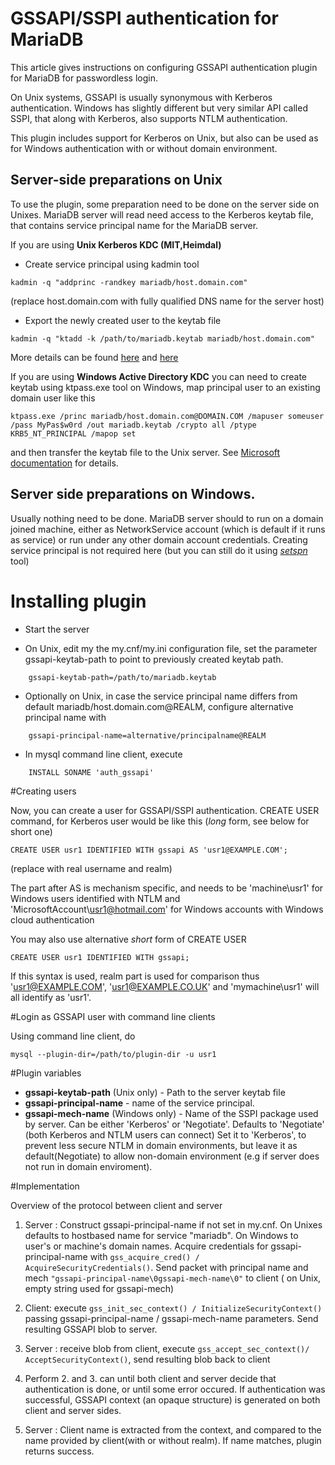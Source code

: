 # GSSAPI/SSPI authentication for MariaDB

This article gives instructions on configuring GSSAPI authentication plugin
for MariaDB for passwordless login.

On Unix systems, GSSAPI is usually synonymous with Kerberos authentication.
Windows has slightly different but very similar API called SSPI,  that along with Kerberos, also supports NTLM authentication.
 
This plugin includes support for Kerberos on Unix, but also can be used as for Windows authentication with or without domain
environment.

## Server-side preparations on Unix
To use the plugin, some preparation need to be done on the server side on Unixes.
MariaDB server will read need access to the Kerberos keytab file, that contains  service principal name for the MariaDB server. 


If you are using **Unix Kerberos KDC (MIT,Heimdal)**

-	Create service principal using kadmin tool

```	
kadmin -q "addprinc -randkey mariadb/host.domain.com"
```

(replace host.domain.com with fully qualified DNS name for the server host)
      
-	Export the newly created user to the keytab file

```	
kadmin -q "ktadd -k /path/to/mariadb.keytab mariadb/host.domain.com"
```	

More details can be found [here](http://www.microhowto.info/howto/create_a_service_principal_using_mit_kerberos.html) 
and [here](http://www.microhowto.info/howto/add_a_host_or_service_principal_to_a_keytab_using_mit_kerberos.html)

If you are using **Windows Active Directory KDC**
you can need to create keytab using ktpass.exe tool on Windows,  map principal user to an existing domain user like this

```	
ktpass.exe /princ mariadb/host.domain.com@DOMAIN.COM /mapuser someuser /pass MyPas$w0rd /out mariadb.keytab /crypto all /ptype KRB5_NT_PRINCIPAL /mapop set  
```

and then transfer the keytab file to the Unix server. See [Microsoft documentation](https://technet.microsoft.com/en-us/library/cc753771.aspx) for details.


## Server side preparations on Windows.
Usually nothing need to be done.  MariaDB server should to run on a domain joined machine, either as NetworkService account
(which is default if it runs as service) or run under any other domain account credentials. 
Creating service principal is not required here (but you can still do it using [_setspn_](https://technet.microsoft.com/en-us/library/cc731241.aspx) tool)


# Installing plugin
-	Start the server

-	On Unix, edit my the my.cnf/my.ini configuration file, set the parameter gssapi-keytab-path to point to previously 
created keytab path. 

```
	gssapi-keytab-path=/path/to/mariadb.keytab
```

-	Optionally on Unix, in case the service principal name differs from default mariadb/host.domain.com@REALM, 
configure alternative principal name with 

```
    gssapi-principal-name=alternative/principalname@REALM
```

-	In mysql command line client, execute
	
```
	INSTALL SONAME 'auth_gssapi'
```

#Creating users

Now, you can create a user for GSSAPI/SSPI authentication. CREATE USER command, for Kerberos user
would be like this (*long* form, see below for short one)

```
CREATE USER usr1 IDENTIFIED WITH gssapi AS 'usr1@EXAMPLE.COM';
```

(replace  with real username and realm)

The part after AS is mechanism specific, and needs to be
 'machine\\usr1' for Windows users identified with NTLM and  
 'MicrosoftAccount\\usr1@hotmail.com' for Windows accounts with Windows cloud authentication

You may also use alternative *short* form of CREATE USER

```
CREATE USER usr1 IDENTIFIED WITH gssapi;
```

If this syntax is used, realm part is used for comparison
thus 'usr1@EXAMPLE.COM', 'usr1@EXAMPLE.CO.UK' and 'mymachine\usr1' will all identify as 'usr1'.

#Login as GSSAPI user with command line clients

Using command line client, do

```
mysql --plugin-dir=/path/to/plugin-dir -u usr1
```

#Plugin variables
-	**gssapi-keytab-path** (Unix only) - Path to the server keytab file
-	**gssapi-principal-name** - name of the service principal. 
-	**gssapi-mech-name** (Windows only) - Name of the SSPI package used by server. Can be either 'Kerberos' or 'Negotiate'.
 Defaults to 'Negotiate' (both Kerberos and NTLM users can connect) 
 Set it to 'Kerberos', to prevent less secure NTLM in domain environments,  but leave it as default(Negotiate) 
 to allow non-domain environment (e.g if server does not run in domain enviroment).


#Implementation

Overview of the protocol between client and server

1. Server : Construct gssapi-principal-name if not set in my.cnf. On Unixes defaults to hostbased name for service "mariadb". On Windows to user's or machine's domain names. 
Acquire credentials for gssapi-principal-name with ```gss_acquire_cred() / AcquireSecurityCredentials()```.
Send packet with principal name and mech ```"gssapi-principal-name\0gssapi-mech-name\0"``` to client ( on Unix, empty string used for gssapi-mech)

2. Client: execute ```gss_init_sec_context() / InitializeSecurityContext()``` passing gssapi-principal-name / gssapi-mech-name parameters.
Send resulting GSSAPI blob to server.

3. Server : receive blob from client, execute ```gss_accept_sec_context()/ AcceptSecurityContext()```, send resulting blob back to client

4. Perform  2. and 3. can until both client and server decide that authentication is done, or until some error occured. If authentication was successful, GSSAPI context (an opaque structure) is generated on both client and server sides.

5. Server : Client name is extracted from the context, and compared to the name provided by client(with or without realm). If name matches, plugin returns success.
